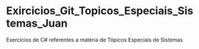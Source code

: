 # Exircicios_Git_Topicos_Especiais_Sistemas_Juan
Exercícios de C# referentes a matéria de Tópicos Especiais de Sistemas
